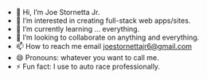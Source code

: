 - 👋 Hi, I’m Joe Stornetta Jr.
- 👀 I’m interested in creating full-stack web apps/sites.
- 🌱 I’m currently learning ... everything.
- 💞️ I’m looking to collaborate on anything and everything.
- 📫 How to reach me email joestornettajr6@gmail.com
- 😄 Pronouns: whatever you want to call me.
- ⚡ Fun fact: I use to auto race professionally.

<!---
JoeStornettaJr6/JoeStornettaJr6 is a ✨ special ✨ repository because its `README.md` (this file) appears on your GitHub profile.
You can click the Preview link to take a look at your changes.
--->
